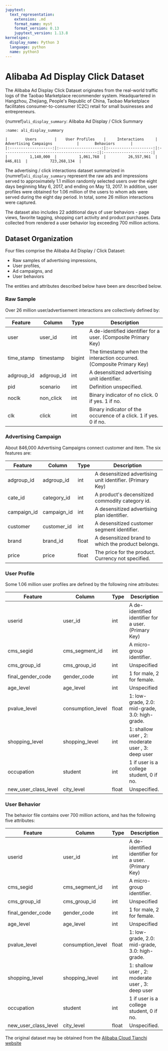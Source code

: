 ```yaml
---
jupytext:
  text_representation:
    extension: .md
    format_name: myst
    format_version: 0.13
    jupytext_version: 1.13.8
kernelspec:
  display_name: Python 3
  language: python
  name: python3
---
```


# Alibaba Ad Display Click Dataset
The Alibaba Ad Display Click Dataset originates from the real-world traffic logs of the Taobao Marketplace recommender system. Headquartered in Hangzhou, Zhejiang, People's Republic of China, Taobao Marketplace facilitates consumer-to-consumer (C2C) retail for small businesses and entrepreneurs.

{numref}`ali_display_summary`: Alibaba Ad Display / Click Summary

```{table} Dataset Summary
:name: ali_display_summary

|        Users        |    User Profiles    |     Interactions     |            Advertising Campaigns           |       Behaviors       |
|:-------------------:|:-------------------:|:--------------------:|:------------------------------------------:|:---------------------:|
|          1,140,000  |          1,061,768  |          26,557,961  |                                   846,811  |          723,268,134  |
```
The advertising / click interactions dataset summarized in {numref}`ali_display_summary` represent the raw ads and impressions served to approximately 1.1 million randomly selected users over the eight days beginning May 6, 2017, and ending on May 13, 2017. In addition, user profiles were obtained for 1.06 million of the users to whom ads were served during the eight day period. In total, some 26 million interactions were captured.

The dataset also includes 22 additional days of user behaviors - page views, favorite tagging, shopping cart activity and product purchases. Data collected from rendered a user behavior log exceeding 700 million actions.

## Dataset Organization
Four files comprise the Alibaba Ad Display / Click Dataset:
- Raw samples of advertising impressions,
- User profiles,
- Ad campaigns, and
- User behaviors

The entities and attributes described below have been  are described below.

### Raw Sample
Over 26 million user/advertisement interactions are collectively defined by:

| Feature    | Column     | Type   | Description                                                             |
|------------|------------|--------|-------------------------------------------------------------------------|
| user       | user_id    | int    |  A de-identified identifier for a   user. (Composite Primary Key)       |
| time_stamp | timestamp  | bigint |  The timestamp when the interaction   occurred. (Composite Primary Key) |
| adgroup_id | adgroup_id | int    |  A desensitized advertising unit   identifier.                          |
| pid        | scenario   | int    |  Definition unspecified.                                                |
| noclk      | non_click  | int    |  Binary indicator of no click. 0 if   yes. 1 if no.                     |
| clk        | click      | int    |  Binary indicator of the occurence   of a click. 1 if yes. 0 if no.     |

### Advertising Campaign
About 846,000 Advertising Campaigns connect customer and item. The six features are:

| Feature     | Column      | Type  | Description                                                  |
|-------------|-------------|-------|--------------------------------------------------------------|
| adgroup_id  | adgroup_id  | int   |  A desensitized advertising unit   identifier. (Primary Key) |
| cate_id     | category_id | int   |  A product's decensitized commodity   category id.           |
| campaign_id | campaign_id | int   |  A desensitized advertising plan   identifier.               |
| customer    | customer_id | int   |  A desensitized customer segment   identifier.               |
| brand       | brand_id    | float |  A desensitized brand to which the   product belongs.        |
| price       | price       | float |  The price for the product.   Currency not specified.        |

### User Profile
Some 1.06 million user profiles are defined by the following nine attributes:

| Feature              | Column            | Type  | Description                                             |
|----------------------|-------------------|-------|---------------------------------------------------------|
| userid               | user_id           | int   |  A de-identified identifier for a   user. (Primary Key) |
| cms_segid            | cms_segment_id    | int   |  A micro-group identifier.                              |
| cms_group_id         | cms_group_id      | int   |  Unspecified                                            |
| final_gender_code    | gender_code       | int   |  1 for male, 2 for female.                              |
| age_level            | age_level         | int   |  Unspecified                                            |
| pvalue_level         | consumption_level | float | 1:  low- grade, 2.0:  mid-grade, 3.0:  high-grade.      |
| shopping_level       | shopping_level    | int   | 1:  shallow user , 2:  moderate user , 3:  deep user    |
| occupation           | student           | int   |  1 if user is a college student, 0   if no.             |
| new_user_class_level | city_level        | float |  Unspecified.                                           |

### User Behavior
The behavior file contains over 700 million actions, and has the following five attributes:

| Feature              | Column            | Type  | Description                                             |
|----------------------|-------------------|-------|---------------------------------------------------------|
| userid               | user_id           | int   |  A de-identified identifier for a   user. (Primary Key) |
| cms_segid            | cms_segment_id    | int   |  A micro-group identifier.                              |
| cms_group_id         | cms_group_id      | int   |  Unspecified                                            |
| final_gender_code    | gender_code       | int   |  1 for male, 2 for female.                              |
| age_level            | age_level         | int   |  Unspecified                                            |
| pvalue_level         | consumption_level | float | 1:  low- grade, 2.0:  mid-grade, 3.0:  high-grade.      |
| shopping_level       | shopping_level    | int   | 1:  shallow user , 2:  moderate user , 3:  deep user    |
| occupation           | student           | int   |  1 if user is a college student, 0   if no.             |
| new_user_class_level | city_level        | float |  Unspecified.                                           |


The original dataset may be obtained from the [Alibaba Cloud Tianchi website](https://tianchi.aliyun.com/dataset/dataDetail?dataId=56&userId=1)


```
